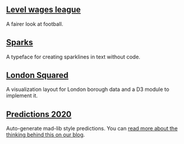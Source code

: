 <article class="toc-list">
  <h2><a href="http://www.levelwagesleague.com">Level wages league</a></h2>
  <p>
    A fairer look at football.
  </p>
</article>
<article class="toc-list">
  <h2><a href="/sparks/">Sparks</a></h2>
  <p>
    A typeface for creating sparklines in text without code.
  </p>
</article>
<article class="toc-list">
  <h2><a href="/londonsquared/">London Squared</a></h2>
  <p>
  A visualization layout for London borough data and a D3 module to implement it.
  </p>
</article>
<article class="toc-list">
  <h2><a href="/predictions-2020/">Predictions 2020</a></h2>
  <p>
  Auto-generate mad-lib style predictions. You can <a href="https://aftertheflood.com/journal/predictions-2020/">read more about the thinking behind this on our blog</a>. 
  </p>
</article>